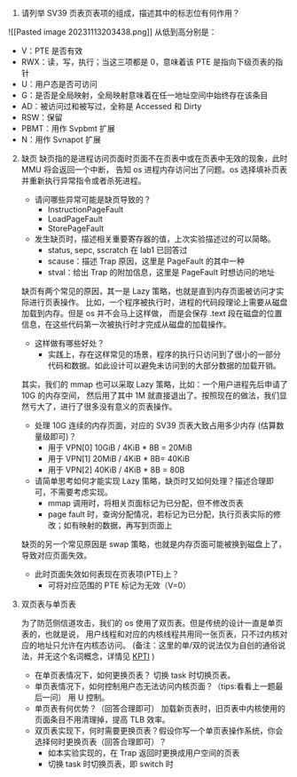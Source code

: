 1. 请列举 SV39 页表页表项的组成，描述其中的标志位有何作用？

![[Pasted image 20231113203438.png]]
从低到高分别是：
- V：PTE 是否有效
- RWX：读，写，执行；当这三项都是 0，意味着该 PTE 是指向下级页表的指针
- U：用户态是否可访问
- G：是否是全局映射，全局映射意味着在任一地址空间中始终存在该条目
- AD：被访问过和被写过，全称是 Accessed 和 Dirty
- RSW：保留
- PBMT：用作 Svpbmt 扩展
- N：用作 Svnapot 扩展

2. 缺页
    缺页指的是进程访问页面时页面不在页表中或在页表中无效的现象，此时 MMU 将会返回一个中断， 告知 os 进程内存访问出了问题。os 选择填补页表并重新执行异常指令或者杀死进程。
    - 请问哪些异常可能是缺页导致的？
	    - InstructionPageFault
	    - LoadPageFault
	    - StorePageFault
    - 发生缺页时，描述相关重要寄存器的值，上次实验描述过的可以简略。
	    - status, sepc, sscratch 在 lab1 已回答过
	    - scause：描述 Trap 原因，这里是 PageFault 的其中一种
	    - stval：给出 Trap 的附加信息，这里是 PageFault 时想访问的地址
    
    缺页有两个常见的原因，其一是 Lazy 策略，也就是直到内存页面被访问才实际进行页表操作。 比如，一个程序被执行时，进程的代码段理论上需要从磁盘加载到内存。但是 os 并不会马上这样做， 而是会保存 .text 段在磁盘的位置信息，在这些代码第一次被执行时才完成从磁盘的加载操作。
    
    - 这样做有哪些好处？
	    - 实践上，存在这样常见的场景，程序的执行只访问到了很小的一部分代码和数据。如此设计可以避免未访问到的大部分数据的加载开销。
    
    其实，我们的 mmap 也可以采取 Lazy 策略，比如：一个用户进程先后申请了 10G 的内存空间， 然后用了其中 1M 就直接退出了。按照现在的做法，我们显然亏大了，进行了很多没有意义的页表操作。
    
    - 处理 10G 连续的内存页面，对应的 SV39 页表大致占用多少内存 (估算数量级即可)？
	    - 用于 VPN[0] 10GiB / 4KiB * 8B = 20MiB
	    - 用于 VPN[1] 20MiB / 4KiB * 8B= 40KiB
	    - 用于 VPN[2] 40KiB / 4KiB * 8B = 80B
    - 请简单思考如何才能实现 Lazy 策略，缺页时又如何处理？描述合理即可，不需要考虑实现。
	    - mmap 调用时，将相关页面标记为已分配，但不修改页表
	    - page fault 时，查询分配情况，若标记为已分配，执行页表实际的修改；如有映射的数据，再写到页面上
    
    缺页的另一个常见原因是 swap 策略，也就是内存页面可能被换到磁盘上了，导致对应页面失效。
    
    - 此时页面失效如何表现在页表项(PTE)上？
	    - 可将对应范围的 PTE 标记为无效（V=0）
    
3. 双页表与单页表
    
    为了防范侧信道攻击，我们的 os 使用了双页表。但是传统的设计一直是单页表的，也就是说， 用户线程和对应的内核线程共用同一张页表，只不过内核对应的地址只允许在内核态访问。 (备注：这里的单/双的说法仅为自创的通俗说法，并无这个名词概念，详情见 [KPTI](https://en.wikipedia.org/wiki/Kernel_page-table_isolation) )
    
    - 在单页表情况下，如何更换页表？
        切换 task 时切换页表。
    - 单页表情况下，如何控制用户态无法访问内核页面？（tips:看看上一题最后一问）
        用 U 控制。
    - 单页表有何优势？（回答合理即可）
        加载新页表时，旧页表中内核使用的页面条目不用清理掉，提高 TLB 效率。
    - 双页表实现下，何时需要更换页表？假设你写一个单页表操作系统，你会选择何时更换页表（回答合理即可）？
	    - 如本实验实现的，在 Trap 返回时更换成用户空间的页表
	    - 切换 task 时切换页表，即 switch 时
